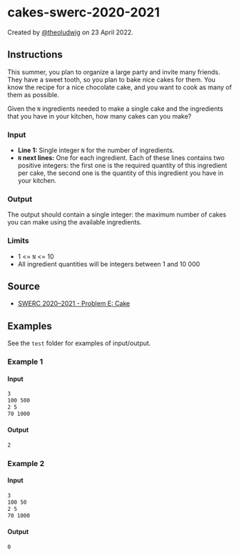 # cakes-swerc-2020-2021

Created by [@theoludwig](https://github.com/theoludwig) on 23 April 2022.

## Instructions

This summer, you plan to organize a large party and invite many
friends. They have a sweet tooth, so you plan to bake nice cakes for them.
You know the recipe for a nice chocolate cake, and you want to cook as
many of them as possible.

Given the `N` ingredients needed to make a single cake and the
ingredients that you have in your kitchen, how many cakes can you
make?

### Input

- **Line 1:** Single integer `N` for the number of ingredients.
- **`N` next lines:** One for each ingredient. Each of these lines contains two positive integers:
the first one is the required quantity of this ingredient per cake, the second one is the quantity of
this ingredient you have in your kitchen.

### Output

The output should contain a single integer: the maximum number of cakes you can make using the
available ingredients.

### Limits

- 1 <= `N` <= 10
- All ingredient quantities will be integers between 1 and 10 000

## Source

- [SWERC 2020–2021 - Problem E: Cake](https://swerc.eu/2020/problems/)

## Examples

See the `test` folder for examples of input/output.

### Example 1

#### Input

```txt
3
100 500
2 5
70 1000
```

#### Output

```txt
2
```

### Example 2

#### Input

```txt
3
100 50
2 5
70 1000
```

#### Output

```txt
0
```
